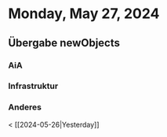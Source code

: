 # Monday, May 27, 2024

## Übergabe newObjects

### AiA

### Infrastruktur

### Anderes

< [[2024-05-26|Yesterday]]